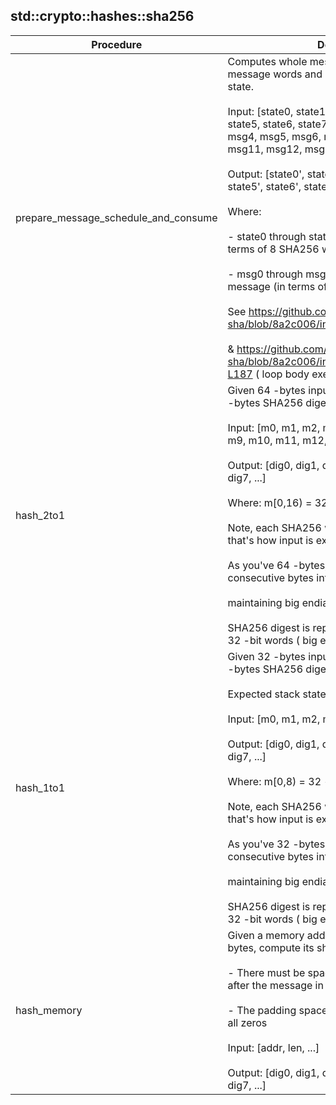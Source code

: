 
## std::crypto::hashes::sha256
| Procedure | Description |
| ----------- | ------------- |
| prepare_message_schedule_and_consume | Computes whole message schedule of 64 message words and consumes them into hash state.<br /><br />Input: [state0, state1, state2, state3, state4, state5, state6, state7, msg0, msg1, msg2, msg3, msg4, msg5, msg6, msg7, msg8, msg9, msg10, msg11, msg12, msg13, msg14, msg15]<br /><br />Output: [state0', state1', state2', state3', state4', state5', state6', state7']<br /><br />Where:<br /><br />- state0 through state7 are the hash state (in terms of 8 SHA256 words)<br /><br />- msg0 through msg15 are the 64 -bytes input message (in terms of 16 SHA256 words)<br /><br />See https://github.com/itzmeanjan/merklize-sha/blob/8a2c006/include/sha2.hpp#L89-L113<br /><br />& https://github.com/itzmeanjan/merklize-sha/blob/8a2c006/include/sha2_256.hpp#L148-L187 ( loop body execution ) |
| hash_2to1 | Given 64 -bytes input, this routine computes 32 -bytes SHA256 digest<br /><br />Input: [m0, m1, m2, m3, m4, m5, m6, m7, m8, m9, m10, m11, m12, m13, m14, m15, ...]<br /><br />Output: [dig0, dig1, dig2, dig3, dig4, dig5, dig6, dig7, ...]<br /><br />Where: m[0,16) = 32 -bit word<br /><br />Note, each SHA256 word is 32 -bit wide, so that's how input is expected.<br /><br />As you've 64 -bytes, consider packing 4 consecutive bytes into single word,<br /><br />maintaining big endian byte order.<br /><br />SHA256 digest is represented in terms of eight 32 -bit words ( big endian byte order ). |
| hash_1to1 | Given 32 -bytes input, this routine computes 32 -bytes SHA256 digest<br /><br />Expected stack state:<br /><br />Input: [m0, m1, m2, m3, m4, m5, m6, m7, ...]<br /><br />Output: [dig0, dig1, dig2, dig3, dig4, dig5, dig6, dig7, ...]<br /><br />Where: m[0,8) = 32 -bit word<br /><br />Note, each SHA256 word is 32 -bit wide, so that's how input is expected.<br /><br />As you've 32 -bytes, consider packing 4 consecutive bytes into single word,<br /><br />maintaining big endian byte order.<br /><br />SHA256 digest is represented in terms of eight 32 -bit words ( big endian byte order ). |
| hash_memory | Given a memory address and a message length in bytes, compute its sha256 digest<br /><br />- There must be space for writing the padding after the message in memory<br /><br />- The padding space after the message must be all zeros<br /><br />Input:  [addr, len, ...]<br /><br />Output: [dig0, dig1, dig2, dig3, dig4, dig5, dig6, dig7, ...] |
